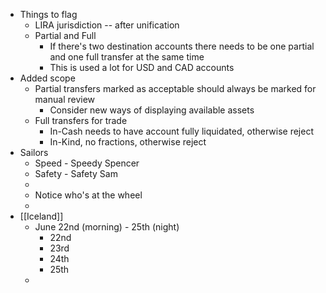 - Things to flag
	- LIRA jurisdiction -- after unification
	- Partial and Full
		- If there's two destination accounts there needs to be one partial and one full transfer at the same time
		- This is used a lot for USD and CAD accounts
- Added scope
	- Partial transfers marked as acceptable should always be marked for manual review
		- Consider new ways of displaying available assets
	- Full transfers for trade
		- In-Cash needs to have account fully liquidated, otherwise reject
		- In-Kind, no fractions, otherwise reject
- Sailors
	- Speed - Speedy Spencer
	- Safety - Safety Sam
	-
	- Notice who's at the wheel
	-
- [[Iceland]]
	- June 22nd (morning) - 25th (night)
		- 22nd
		- 23rd
		- 24th
		- 25th
	-